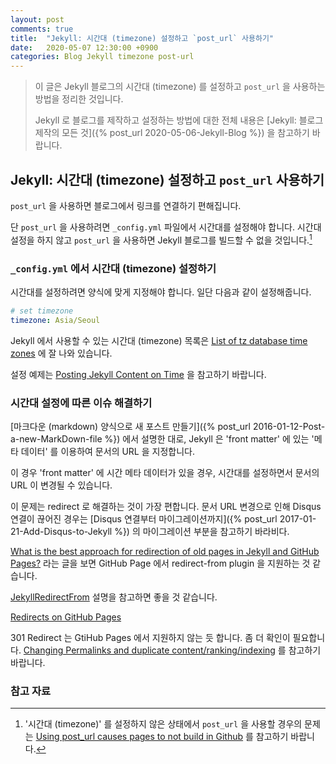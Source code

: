 ```yaml
---
layout: post
comments: true
title:  "Jekyll: 시간대 (timezone) 설정하고 `post_url` 사용하기"
date:   2020-05-07 12:30:00 +0900
categories: Blog Jekyll timezone post-url
---
```


> 이 글은 Jekyll 블로그의 시간대 (timezone) 를 설정하고 `post_url` 을 사용하는 방법을 정리한 것입니다.
>
> Jekyll 로 블로그를 제작하고 설정하는 방법에 대한 전체 내용은 [Jekyll: 블로그 제작의 모든 것]({% post_url 2020-05-06-Jekyll-Blog %}) 을 참고하기 바랍니다.

## Jekyll: 시간대 (timezone) 설정하고 `post_url` 사용하기

`post_url` 을 사용하면 블로그에서 링크를 연결하기 편해집니다.

단 `post_url` 을 사용하려면 `_config.yml` 파일에서 시간대를 설정해야 합니다. 시간대 설정을 하지 않고 `post_url` 을 사용하면 Jekyll 블로그를 빌드할 수 없을 것입니다.[^post-url-not-build]

### `_config.yml` 에서 시간대 (timezone) 설정하기

시간대를 설정하려면 양식에 맞게 지정해야 합니다. 일단 다음과 같이 설정해줍니다.

```yml
# set timezone
timezone: Asia/Seoul
```

Jekyll 에서 사용할 수 있는 시간대 (timezone) 목록은 [List of tz database time zones](https://en.wikipedia.org/wiki/List_of_tz_database_time_zones) 에 잘 나와 있습니다.

설정 예제는 [Posting Jekyll Content on Time](https://mehmandarov.com/jekyll-content-on-time/) 을 참고하기 바랍니다.

### 시간대 설정에 따른 이슈 해결하기

[마크다운 (markdown) 양식으로 새 포스트 만들기]({% post_url 2016-01-12-Post-a-new-MarkDown-file %}) 에서 설명한 대로, Jekyll 은 'front matter' 에 있는 '메타 데이터' 를 이용하여 문서의 URL 을 지정합니다.

이 경우 'front matter' 에 시간 메타 데이터가 있을 경우, 시간대를 설정하면서 문서의 URL 이 변경될 수 있습니다.

이 문제는 redirect 로 해결하는 것이 가장 편합니다. 문서 URL 변경으로 인해 Disqus 연결이 끊어진 경우는 [Disqus 연결부터 마이그레이션까지]({% post_url 2017-01-21-Add-Disqus-to-Jekyll %}) 의 마이그레이션 부분을 참고하기 바라비다.

[What is the best approach for redirection of old pages in Jekyll and GitHub Pages?](https://stackoverflow.com/questions/10178304/what-is-the-best-approach-for-redirection-of-old-pages-in-jekyll-and-github-page) 라는 글을 보면 GitHub Page 에서 redirect-from plugin 을 지원하는 것 같습니다.

[JekyllRedirectFrom](https://github.com/jekyll/jekyll-redirect-from#redirect-to) 설명을 참고하면 좋을 것 같습니다.

[Redirects on GitHub Pages](https://help.github.com/en/enterprise/2.13/user/articles/redirects-on-github-pages)

301 Redirect 는 GtiHub Pages 에서 지원하지 않는 듯 합니다. 좀 더 확인이 필요합니다. [Changing Permalinks and duplicate content/ranking/indexing](https://support.google.com/webmasters/forum/AAAA2Jdx3sUh7T62hZuWuA/?hl=ko) 를 참고하기 바랍니다.


### 참고 자료

[^post-url-not-build]: '시간대 (timezone)' 를 설정하지 않은 상태에서 `post_url` 을 사용할 경우의 문제는 [Using post_url causes pages to not build in Github](https://github.com/jekyll/jekyll/issues/3179) 를 참고하기 바랍니다.

